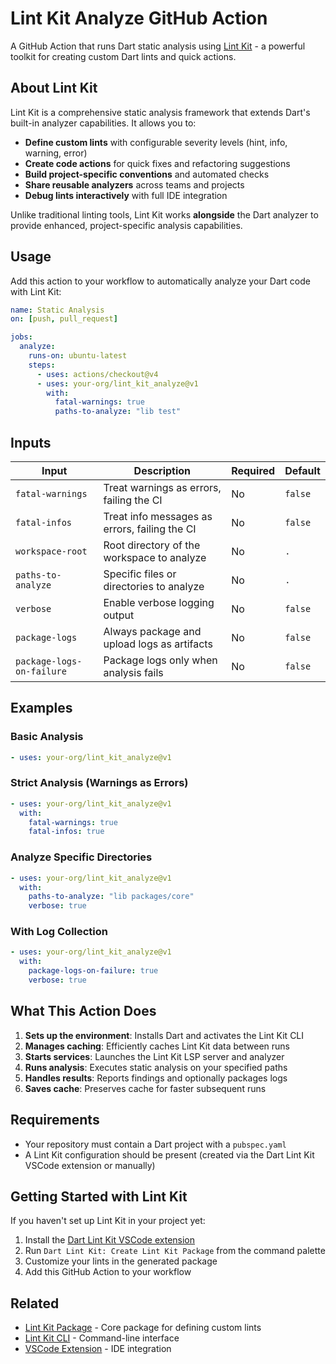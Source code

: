# Lint Kit Analyze GitHub Action

A GitHub Action that runs Dart static analysis using [Lint Kit](https://pub.dev/packages/lint_kit) - a powerful toolkit for creating custom Dart lints and quick actions.

## About Lint Kit

Lint Kit is a comprehensive static analysis framework that extends Dart's built-in analyzer capabilities. It allows you to:

- **Define custom lints** with configurable severity levels (hint, info, warning, error)
- **Create code actions** for quick fixes and refactoring suggestions
- **Build project-specific conventions** and automated checks
- **Share reusable analyzers** across teams and projects
- **Debug lints interactively** with full IDE integration

Unlike traditional linting tools, Lint Kit works **alongside** the Dart analyzer to provide enhanced, project-specific analysis capabilities.

## Usage

Add this action to your workflow to automatically analyze your Dart code with Lint Kit:

```yaml
name: Static Analysis
on: [push, pull_request]

jobs:
  analyze:
    runs-on: ubuntu-latest
    steps:
      - uses: actions/checkout@v4
      - uses: your-org/lint_kit_analyze@v1
        with:
          fatal-warnings: true
          paths-to-analyze: "lib test"
```

## Inputs

| Input                     | Description                                   | Required | Default |
| ------------------------- | --------------------------------------------- | -------- | ------- |
| `fatal-warnings`          | Treat warnings as errors, failing the CI      | No       | `false` |
| `fatal-infos`             | Treat info messages as errors, failing the CI | No       | `false` |
| `workspace-root`          | Root directory of the workspace to analyze    | No       | `.`     |
| `paths-to-analyze`        | Specific files or directories to analyze      | No       | `.`     |
| `verbose`                 | Enable verbose logging output                 | No       | `false` |
| `package-logs`            | Always package and upload logs as artifacts   | No       | `false` |
| `package-logs-on-failure` | Package logs only when analysis fails         | No       | `false` |

## Examples

### Basic Analysis

```yaml
- uses: your-org/lint_kit_analyze@v1
```

### Strict Analysis (Warnings as Errors)

```yaml
- uses: your-org/lint_kit_analyze@v1
  with:
    fatal-warnings: true
    fatal-infos: true
```

### Analyze Specific Directories

```yaml
- uses: your-org/lint_kit_analyze@v1
  with:
    paths-to-analyze: "lib packages/core"
    verbose: true
```

### With Log Collection

```yaml
- uses: your-org/lint_kit_analyze@v1
  with:
    package-logs-on-failure: true
    verbose: true
```

## What This Action Does

1. **Sets up the environment**: Installs Dart and activates the Lint Kit CLI
2. **Manages caching**: Efficiently caches Lint Kit data between runs
3. **Starts services**: Launches the Lint Kit LSP server and analyzer
4. **Runs analysis**: Executes static analysis on your specified paths
5. **Handles results**: Reports findings and optionally packages logs
6. **Saves cache**: Preserves cache for faster subsequent runs

## Requirements

- Your repository must contain a Dart project with a `pubspec.yaml`
- A Lint Kit configuration should be present (created via the Dart Lint Kit VSCode extension or manually)

## Getting Started with Lint Kit

If you haven't set up Lint Kit in your project yet:

1. Install the [Dart Lint Kit VSCode extension](https://marketplace.visualstudio.com/items?itemName=DartLintKit.dart-lint-kit)
2. Run `Dart Lint Kit: Create Lint Kit Package` from the command palette
3. Customize your lints in the generated package
4. Add this GitHub Action to your workflow

## Related

- [Lint Kit Package](https://pub.dev/packages/lint_kit) - Core package for defining custom lints
- [Lint Kit CLI](https://pub.dev/packages/lint_kit_cli) - Command-line interface
- [VSCode Extension](https://marketplace.visualstudio.com/items?itemName=DartLintKit.dart-lint-kit) - IDE integration
